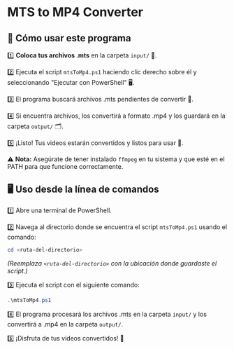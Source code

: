 # MTS to MP4 Converter

## 🚀 Cómo usar este programa

1️⃣ **Coloca tus archivos .mts** en la carpeta `input/` 📂.

2️⃣ Ejecuta el script `mtsToMp4.ps1` haciendo clic derecho sobre él y seleccionando "Ejecutar con PowerShell" 🖥️.

3️⃣ El programa buscará archivos .mts pendientes de convertir 🎥.

4️⃣ Si encuentra archivos, los convertirá a formato .mp4 y los guardará en la carpeta `output/` 🗂️.

5️⃣ ¡Listo! Tus videos estarán convertidos y listos para usar 🎉.

⚠️ **Nota:** Asegúrate de tener instalado `ffmpeg` en tu sistema y que esté en el PATH para que funcione correctamente.

## 🖥️ Uso desde la línea de comandos

1️⃣ Abre una terminal de PowerShell.

2️⃣ Navega al directorio donde se encuentra el script `mtsToMp4.ps1` usando el comando:
   ```powershell
   cd <ruta-del-directorio>
   ```
   *(Reemplaza `<ruta-del-directorio>` con la ubicación donde guardaste el script.)*

3️⃣ Ejecuta el script con el siguiente comando:
   ```powershell
   .\mtsToMp4.ps1
   ```

4️⃣ El programa procesará los archivos .mts en la carpeta `input/` y los convertirá a .mp4 en la carpeta `output/`.

5️⃣ ¡Disfruta de tus videos convertidos! 🎉